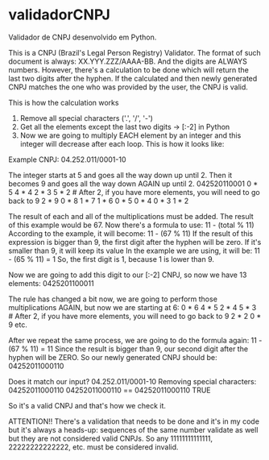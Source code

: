 # validadorCNPJ
Validador de CNPJ desenvolvido em Python.

This is a CNPJ (Brazil's Legal Person Registry) Validator. The format of such document is always: XX.YYY.ZZZ/AAAA-BB. And the digits are ALWAYS numbers.
However, there's a calculation to be done which will return the last two digits after the hyphen.
If the calculated and then newly generated CNPJ matches the one who was provided by the user, the CNPJ is valid.

This is how the calculation works
1. Remove all special characters ('.', '/', '-')
2. Get all the elements except the last two digits -> [:-2] in Python
3. Now we are going to multiply EACH element by an integer and this integer will decrease after each loop. This is how it looks like:

Example CNPJ: 04.252.011/0001-10

The integer starts at 5 and goes all the way down up until 2. Then it becomes 9 and goes all the way down AGAIN up until 2.
042520110001
0 * 5
4 * 4
2 * 3
5 * 2 # After 2, if  you have more elements, you will need to go back to 9
2 * 9
0 * 8
1 * 7
1 * 6
0 * 5
0 * 4
0 * 3
1 * 2

The result of each and all of the multiplications must be added.
The result of this example would be 67.
Now there's a formula to use:
11 - (total % 11)
According to the example, it will become:
11 - (67 % 11)
If the result of this expression is bigger than 9, the first digit after the hyphen will be zero.
If it's smaller than 9, it will keep its value 
In the example we are using, it will be:
11 - (65 % 11) = 1
So, the first digit is 1, because 1 is lower than 9.

Now we are going to add this digit to our [:-2] CNPJ, so now we have 13 elements:
0425201100011

The rule has changed a bit now, we are going to perform those multiplications AGAIN, but now we are starting at 6:
0 * 6
4 * 5
2 * 4
5 * 3 # After 2, if  you have more elements, you will need to go back to 9
2 * 2
0 * 9
etc.

After we repeat the same process, we are going to do the formula again:
11 - (67 % 11) = 11
Since the result is bigger than 9, our second digit after the hyphen will be ZERO.
So our newly generated CNPJ should be:
04252011000110

Does it match our input?
04.252.011/0001-10
Removing special characters: 04252011000110
04252011000110 == 04252011000110 TRUE

So it's a valid CNPJ and that's how we check it.

ATTENTION!!
There's a validation that needs to be done and it's in my code but it's always a heads-up:
sequences of the same number validate as well but they are not considered valid CNPJs.
So any 11111111111111, 22222222222222, etc. must be considered invalid.
